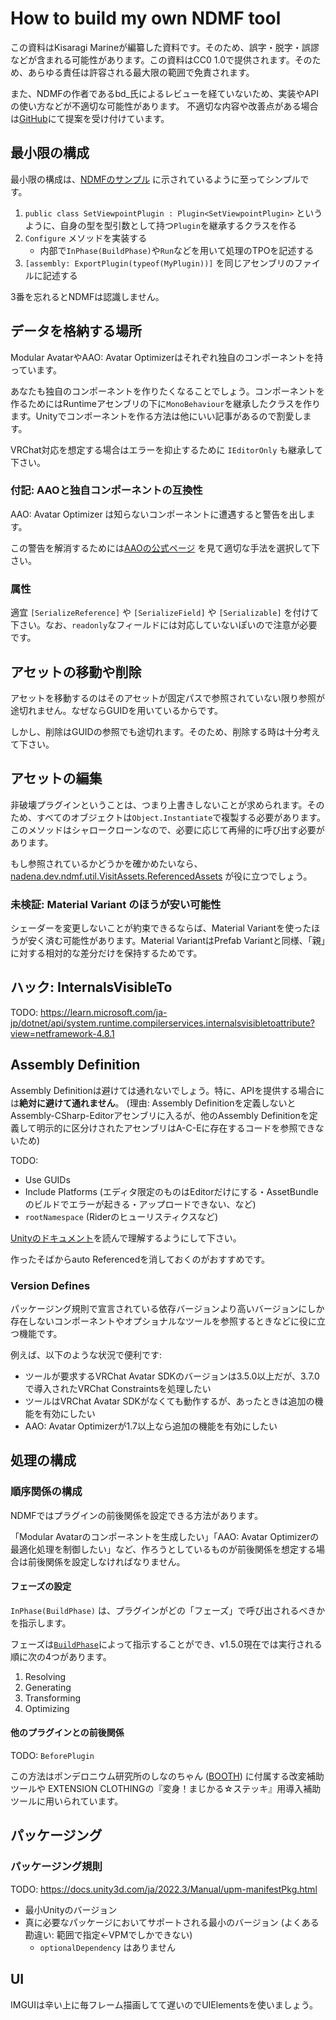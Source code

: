 # How to build my own NDMF tool
この資料はKisaragi Marineが編纂した資料です。そのため、誤字・脱字・誤謬などが含まれる可能性があります。この資料はCC0 1.0で提供されます。そのため、あらゆる責任は許容される最大限の範囲で免責されます。

また、NDMFの作者であるbd_氏によるレビューを経ていないため、実装やAPIの使い方などが不適切な可能性があります。
不適切な内容や改善点がある場合は[GitHub](https://github.com/KisaragiEffective/how-to-build-ndmf-tool)にて提案を受け付けています。
## 最小限の構成

最小限の構成は、[NDMFのサンプル](https://github.com/bdunderscore/ndmf/blob/1.5.0/Editor/Samples~/SetViewpointPlugin.cs) に示されているように至ってシンプルです。

1. `public class SetViewpointPlugin : Plugin<SetViewpointPlugin>` というように、自身の型を型引数として持つ`Plugin`を継承するクラスを作る
2. `Configure` メソッドを実装する
    * 内部で`InPhase(BuildPhase)`や`Run`などを用いて処理のTPOを記述する
3. `[assembly: ExportPlugin(typeof(MyPlugin))]` を同じアセンブリのファイルに記述する

3番を忘れるとNDMFは認識しません。

## データを格納する場所

Modular AvatarやAAO: Avatar Optimizerはそれぞれ独自のコンポーネントを持っています。

あなたも独自のコンポーネントを作りたくなることでしょう。コンポーネントを作るためにはRuntimeアセンブリの下に`MonoBehaviour`を継承したクラスを作ります。Unityでコンポーネントを作る方法は他にいい記事があるので割愛します。

VRChat対応を想定する場合はエラーを抑止するために `IEditorOnly` も継承して下さい。

### 付記: AAOと独自コンポーネントの互換性

AAO: Avatar Optimizer は知らないコンポーネントに遭遇すると警告を出します。

この警告を解消するためには[AAOの公式ページ](https://vpm.anatawa12.com/avatar-optimizer/ja/docs/developers/make-your-components-compatible-with-aao/) を見て適切な手法を選択して下さい。

### 属性
適宜 `[SerializeReference]` や `[SerializeField]` や `[Serializable]` を付けて下さい。なお、`readonly`なフィールドには対応していないぽいので注意が必要です。

## アセットの移動や削除
アセットを移動するのはそのアセットが固定パスで参照されていない限り参照が途切れません。なぜならGUIDを用いているからです。

しかし、削除はGUIDの参照でも途切れます。そのため、削除する時は十分考えて下さい。

## アセットの編集
非破壊プラグインということは、つまり上書きしないことが求められます。そのため、すべてのオブジェクトは`Object.Instantiate`で複製する必要があります。このメソッドはシャロークローンなので、必要に応じて再帰的に呼び出す必要があります。

もし参照されているかどうかを確かめたいなら、[nadena.dev.ndmf.util.VisitAssets.ReferencedAssets](https://github.com/bdunderscore/ndmf/blob/1.5.0/Editor/API/Util/VisitAssets.cs#L31) が役に立つでしょう。

### 未検証: Material Variant のほうが安い可能性
シェーダーを変更しないことが約束できるならば、Material Variantを使ったほうが安く済む可能性があります。Material VariantはPrefab Variantと同様、「親」に対する相対的な差分だけを保持するためです。

## ハック: InternalsVisibleTo
TODO: https://learn.microsoft.com/ja-jp/dotnet/api/system.runtime.compilerservices.internalsvisibletoattribute?view=netframework-4.8.1

## Assembly Definition

Assembly Definitionは避けては通れないでしょう。特に、APIを提供する場合には**絶対に避けて通れません**。
(理由: Assembly Definitionを定義しないとAssembly-CSharp-Editorアセンブリに入るが、他のAssembly Definitionを定義して明示的に区分けされたアセンブリはA-C-Eに存在するコードを参照できないため)

TODO:
* Use GUIDs
* Include Platforms (エディタ限定のものはEditorだけにする・AssetBundleのビルドでエラーが起きる・アップロードできない、など)
* `rootNamespace` (Riderのヒューリスティクスなど)

[Unityのドキュメント](https://docs.unity3d.com/ja/2022.3/Manual/ScriptCompilationAssemblyDefinitionFiles.html)を読んで理解するようにして下さい。

作ったそばからauto Referencedを消しておくのがおすすめです。

### Version Defines

パッケージング規則で宣言されている依存バージョンより高いバージョンにしか存在しないコンポーネントやオプショナルなツールを参照するときなどに役に立つ機能です。

例えば、以下のような状況で便利です:
* ツールが要求するVRChat Avatar SDKのバージョンは3.5.0以上だが、3.7.0で導入されたVRChat Constraintsを処理したい
* ツールはVRChat Avatar SDKがなくても動作するが、あったときは追加の機能を有効にしたい
* AAO: Avatar Optimizerが1.7以上なら追加の機能を有効にしたい

## 処理の構成

### 順序関係の構成

NDMFではプラグインの前後関係を設定できる方法があります。

「Modular Avatarのコンポーネントを生成したい」「AAO: Avatar Optimizerの最適化処理を制御したい」など、作ろうとしているものが前後関係を想定する場合は前後関係を設定しなければなりません。

#### フェーズの設定
`InPhase(BuildPhase)` は、プラグインがどの「フェーズ」で呼び出されるべきかを指示します。

フェーズは[`BuildPhase`](https://ndmf.nadena.dev/api/nadena.dev.ndmf.BuildPhase.html)によって指示することができ、v1.5.0現在では実行される順に次の4つがあります。

1. Resolving
2. Generating
3. Transforming
4. Optimizing

#### 他のプラグインとの前後関係

TODO: `BeforePlugin`

この方法はポンデロニウム研究所のしなのちゃん ([BOOTH](https://booth.pm/ja/items/6106863)) に付属する改変補助ツールや EXTENSION CLOTHINGの『変身！まじかる☆ステッキ』用導入補助ツールに用いられています。

## パッケージング

### パッケージング規則

TODO: https://docs.unity3d.com/ja/2022.3/Manual/upm-manifestPkg.html
* 最小Unityのバージョン
* 真に必要なパッケージにおいてサポートされる最小のバージョン (よくある勘違い: 範囲で指定←VPMでしかできない)
  * `optionalDependency` はありません

## UI
IMGUIは辛い上に毎フレーム描画してて遅いのでUIElementsを使いましょう。
